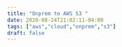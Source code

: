 ```yaml
---
title: "Onprem to AWS S3 "
date: 2020-08-24T21:02:11-04:00
tags: ["aws","cloud","onprem","s3"]
draft: false
---
```


